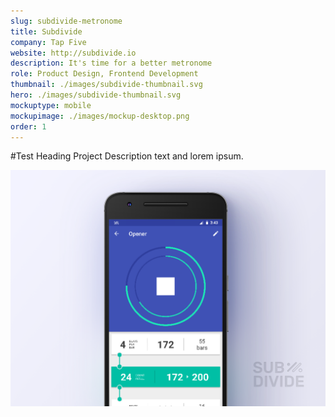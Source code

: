 ```yaml
---
slug: subdivide-metronome
title: Subdivide
company: Tap Five
website: http://subdivide.io
description: It's time for a better metronome
role: Product Design, Frontend Development
thumbnail: ./images/subdivide-thumbnail.svg
hero: ./images/subdivide-thumbnail.svg
mockuptype: mobile
mockupimage: ./images/mockup-desktop.png
order: 1
---
```


#Test Heading
Project Description text and lorem ipsum.

![](./images/subdivide-cover.png)

<!-- <img src="/assets/static/content/projects/subdivide/subdivide-cover.png" > -->
